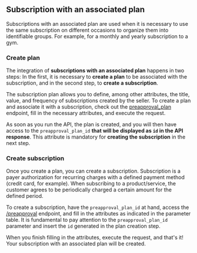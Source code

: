 ## Subscription with an associated plan

Subscriptions with an associated plan are used when it is necessary to use the same subscription on different occasions to organize them into identifiable groups. For example, for a monthly and yearly subscription to a gym.

### Create plan 

The integration of **subscriptions with an associated plan** happens in two steps: In the first, it is necessary to **create a plan** to be associated with the subscription, and in the second step, to **create a subscription**.

The subscription plan allows you to define, among other attributes, the title, value, and frequency of subscriptions created by the seller. To create a plan and associate it with a subscription, check out the [preapproval_plan](https://www.mercadopago[FAKER][URL][DOMAIN]/developers/en/reference/subscriptions/_preapproval_plan/post) endpoint, fill in the necessary attributes, and execute the request.

As soon as you run the API, the plan is created, and you will then have access to the `preapproval_plan_id` **that will be displayed as  `id` in the API response**. This attribute is mandatory for **creating the subscription** in the next step.


### Create subscription

Once you create a plan, you can create a subscription. Subscription is a payer authorization for recurring charges with a defined payment method (credit card, for example). When subscribing to a product/service, the customer agrees to be periodically charged a certain amount for the defined period.

To create a subscription, have the `preapproval_plan_id` at hand, access the [/preapproval](https://www.mercadopago[FAKER][URL][DOMAIN]/developers/en/reference/subscriptions/_preapproval/post) endpoint, and fill in the attributes as indicated in the parameter table. It is fundamental to pay attention to the `preapproval_plan_id` parameter and insert the `id` generated in the plan creation step.

When you finish filling in the attributes, execute the request, and that's it! Your subscription with an associated plan will be created.
